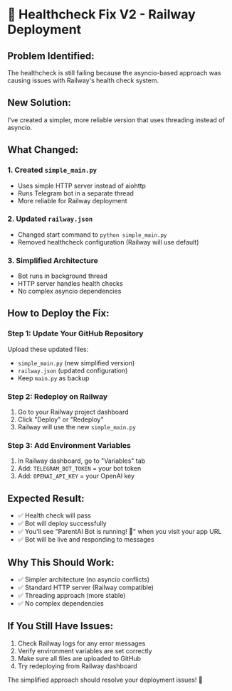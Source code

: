 # 🔧 Healthcheck Fix V2 - Railway Deployment

## **Problem Identified:**
The healthcheck is still failing because the asyncio-based approach was causing issues with Railway's health check system.

## **New Solution:**
I've created a simpler, more reliable version that uses threading instead of asyncio.

## **What Changed:**

### 1. **Created `simple_main.py`**
- Uses simple HTTP server instead of aiohttp
- Runs Telegram bot in a separate thread
- More reliable for Railway deployment

### 2. **Updated `railway.json`**
- Changed start command to `python simple_main.py`
- Removed healthcheck configuration (Railway will use default)

### 3. **Simplified Architecture**
- Bot runs in background thread
- HTTP server handles health checks
- No complex asyncio dependencies

## **How to Deploy the Fix:**

### **Step 1: Update Your GitHub Repository**
Upload these updated files:
- `simple_main.py` (new simplified version)
- `railway.json` (updated configuration)
- Keep `main.py` as backup

### **Step 2: Redeploy on Railway**
1. Go to your Railway project dashboard
2. Click "Deploy" or "Redeploy"
3. Railway will use the new `simple_main.py`

### **Step 3: Add Environment Variables**
1. In Railway dashboard, go to "Variables" tab
2. Add: `TELEGRAM_BOT_TOKEN` = your bot token
3. Add: `OPENAI_API_KEY` = your OpenAI key

## **Expected Result:**
- ✅ Health check will pass
- ✅ Bot will deploy successfully
- ✅ You'll see "ParentAI Bot is running! 🤖" when you visit your app URL
- ✅ Bot will be live and responding to messages

## **Why This Should Work:**
- ✅ Simpler architecture (no asyncio conflicts)
- ✅ Standard HTTP server (Railway compatible)
- ✅ Threading approach (more stable)
- ✅ No complex dependencies

## **If You Still Have Issues:**
1. Check Railway logs for any error messages
2. Verify environment variables are set correctly
3. Make sure all files are uploaded to GitHub
4. Try redeploying from Railway dashboard

The simplified approach should resolve your deployment issues! 🚀
